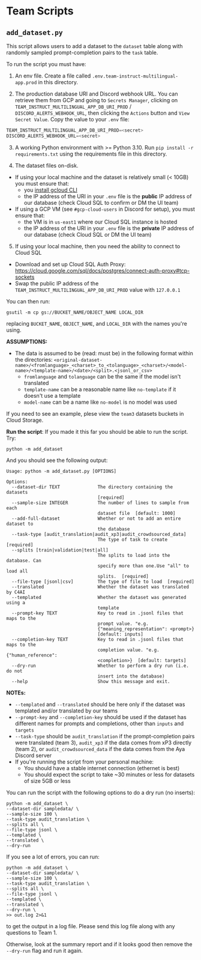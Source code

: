 # Team Scripts

## `add_dataset.py`

This script allows users to add a dataset to the `dataset` table along with randomly sampled prompt-completion pairs to the `task` table.


To run the script you must have:

1. An env file. Create a file called `.env.team-instruct-multilingual-app.prod` in this directory.

2. The production database URI and Discord webhook URL. You can retrieve them from GCP and going to `Secrets Manager`, clicking on `TEAM_INSTRUCT_MULTILINGUAL_APP_DB_URI_PROD` / `DISCORD_ALERTS_WEBHOOK_URL`, then clicking the `Actions` button and `View Secret Value`. Copy the value to your `.env` file:
```python
TEAM_INSTRUCT_MULTILINGUAL_APP_DB_URI_PROD=<secret>
DISCORD_ALERTS_WEBHOOK_URL=<secret>
```

3. A working Python environment with >= Python 3.10. Run `pip install -r requirements.txt` using the requirements file in this directory.

4. The dataset files on-disk. 

- If using your local machine and the dataset is relatively small (< 10GB) you must ensure that:
  - you [install gcloud CLI](https://cloud.google.com/sdk/docs/install#deb)
  - the IP address of the URI in your `.env` file is the **public** IP address of our database (check Cloud SQL to confirm or DM the UI team)
- If using a GCP VM (see `#gcp-cloud-users` in Discord for setup), you must ensure that:
  - the VM is in `us-east1` where our Cloud SQL instance is hosted
  - the IP address of the URI in your `.env` file is the **private** IP address of our database (check Cloud SQL or DM the UI team)

5. If using your local machine, then you need the ability to connect to Cloud SQL
  - Download and set up Cloud SQL Auth Proxy: https://cloud.google.com/sql/docs/postgres/connect-auth-proxy#tcp-sockets
  - Swap the public IP address of the `TEAM_INSTRUCT_MULTILINGUAL_APP_DB_URI_PROD` value with `127.0.0.1`

You can then run:

```console
gsutil -m cp gs://BUCKET_NAME/OBJECT_NAME LOCAL_DIR
```

replacing `BUCKET_NAME`, `OBJECT_NAME`, and `LOCAL_DIR` with the names you're using.

**ASSUMPTIONS:** 
- The data is assumed to be (read: must be) in the following format within the directories: `<original-dataset-name>/<fromlanguage>_<charset>_to_<tolanguage>_<charset>/<model-name>/<template-name>/<date>/<split>.<jsonl_or_csv>`
  - `fromlanguage` and `tolanguage` can be the same if the model isn't translated
  - `template-name` can be a reasonable name like `no-template` if it doesn't use a template
  - `model-name` can be a name like `no-model` is no model was used

If you need to see an example, plese view the `team3` datasets buckets in Cloud Storage.


**Run the script**: If you made it this far you should be able to run the script. Try:

```console
python -m add_dataset
```

And you should see the following output:

```console
Usage: python -m add_dataset.py [OPTIONS]

Options:
  --dataset-dir TEXT              The directory containing the datasets
                                  [required]
  --sample-size INTEGER           The number of lines to sample from each
                                  dataset file  [default: 1000]
  --add-full-dataset              Whether or not to add an entire dataset to
                                  the database
  --task-type [audit_translation|audit_xp3|audit_crowdsourced_data]
                                  The type of task to create  [required]
  --splits [train|validation|test|all]
                                  The splits to load into the database. Can
                                  specify more than one.Use "all" to load all
                                  splits.  [required]
  --file-type [jsonl|csv]         The type of file to load  [required]
  --translated                    Whether the dataset was translated by C4AI
  --templated                     Whether the dataset was generated using a
                                  template
  --prompt-key TEXT               Key to read in .jsonl files that maps to the
                                  prompt value. "e.g.
                                  {"meaning_representation": <prompt>}
                                  [default: inputs]
  --completion-key TEXT           Key to read in .jsonl files that maps to the
                                  completion value. "e.g. {"human_reference":
                                  <completion>}  [default: targets]
  --dry-run                       Whether to perform a dry run (i.e. do not
                                  insert into the database)
  --help                          Show this message and exit.
```

**NOTEs:** 
- `--templated` and `--translated` should be here only if the dataset was templated and/or translated by our teams
- `--prompt-key` and `--completion-key` should be used if the dataset has different names for prompts and completions, other than `inputs` and `targets`
- `--task-type` should be `audit_translation` if the prompt-completion pairs were translated (team 3), `audit_xp3` if the data comes from xP3 directly (team 2), or `audit_crowdsourced_data` if the data comes from the Aya Discord server
- If you're running the script from your personal machine:
  - You should have a stable internet connection (ethernet is best)
  - You should expect the script to take ~30 minutes or less for datasets of size 5GB or less

You can run the script with the following options to do a dry run (no inserts):

```console
python -m add_dataset \
--dataset-dir sampledata/ \
--sample-size 100 \
--task-type audit_translation \
--splits all \
--file-type jsonl \
--templated \
--translated \
--dry-run
```

If you see a lot of errors, you can run:

```console
python -m add_dataset \
--dataset-dir sampledata/ \
--sample-size 100 \
--task-type audit_translation \
--splits all \
--file-type jsonl \
--templated \
--translated \
--dry-run \
>> out.log 2>&1
```

to get the output in a log file. Please send this log file along with any questions to Team 1.

Otherwise, look at the summary report and if it looks good then remove the `--dry-run` flag and run it again.
